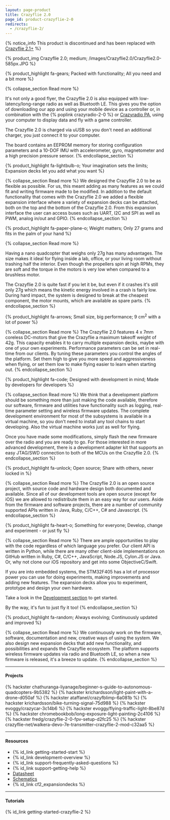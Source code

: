 ```yaml
---
layout: page-product
title: Crazyflie 2.0
page_id: product-crazyflie-2-0
redirects:
  - /crazyflie-2/
---
```


{% notice_info This product is discontinued and has been replaced with <a href="/products/crazyflie-2-1-plus/">Crazyflie 2.1+</a> %}

{% product_img Crazyflie 2.0; medium;
/images/Crazyflie2.0/Crazyflie2.0-585px.JPG
%}

{% product_highlight
fa-gears;
Packed with functionality;
All you need and a bit more
%}

{% collapse_section Read more %}

It's not only a good flyer, the Crazyflie 2.0 is also equipped with low-latency/long-range
radio as well as Bluetooth LE. This gives you the option of downloading our app and using your mobile device as a controller or,
in combination with the {% poplink crazyradio-2-0 %} or [Crazyradio PA](/products/crazyradio-pa/), using your computer to display data and fly with a game
controller.



The Crazyflie 2.0 is charged via uUSB so you don't need an additional charger, you just connect it to your computer.

The board contains an EEPROM memory for storing configuration parameters and a 10-DOF IMU with accelerometer, gyro,
magnetometer and a high precision pressure sensor.
{% endcollapse_section %}


{% product_highlight
fa-lightbulb-o;
Your imagination sets the limits;
Expansion decks let you add what you want
%}

{% collapse_section Read more %}
We designed the Crazyflie 2.0 to be as flexible as possible. For us, this meant adding as many features as we could fit and writing firmware made to be modified. In addition to the default functionality that comes with the Crazyflie 2.0 we added a flexible expansion interface where a variety of expansion
decks can be attached, both on the top and the bottom of the Crazyflie 2.0. From this expansion interface the user can access buses
such as UART, I2C and SPI as well as PWM, analog in/out and GPIO.
{% endcollapse_section %}


{% product_highlight
fa-paper-plane-o;
Weight matters;
Only 27 grams and fits in the palm of your hand
%}

{% collapse_section Read more %}

Having a nano quadcopter that weighs only 27g has many
advantages. The size makes it ideal for flying inside a lab, office, or your living room without trashing half the interior.
Even though the propellers spin at high RPMs, they are soft
and the torque in the motors is very low when compared to a brushless
motor.

The Crazyflie 2.0 is quite fast if you let it be, but even if it
crashes it's still only 27g which means the kinetic energy involved in a crash is fairly low.
During hard impact, the system is designed to break at the cheapest component, the motor mounts, which are available as spare parts.
{% endcollapse_section %}


{% product_highlight
fa-arrows;
Small size, big performance;
9 cm<sup>2</sup> with a lot of power
%}

{% collapse_section Read more %}
The Crazyflie 2.0 features 4 x 7mm coreless DC-motors that give the Crazyflie a
maximum takeoff weight of 42g. This capacity enables it to carry multiple expansion decks, maybe with one of your own
experiments.
Performance parameters can be set in real-time from our clients.
By tuning these parameters you control the angles of the platform. Set them high to give you more speed and aggressiveness when flying, or set them low to make flying easier to learn when starting out.
{% endcollapse_section %}


{% product_highlight
fa-code;
Designed with development in mind;
Made by developers for developers
%}

{% collapse_section Read more %}
We think that a development platform should be something more than
just making the code available, therefore our software, firmware
and utilities have functionality such as logging, real-time parameter setting and
wireless firmware updates. The complete development environment for
most of the subsystems is available in a virtual machine, so you
don't need to install any tool chains to start developing. Also the
virtual machine works just as well for flying.

Once you have made some modifications, simply flash the new firmware
over the radio and you are ready to go.
For those interested in more advanced development, there is a
development adapter kit that supports an easy JTAG/SWD connection to
both of the MCUs on the Crazyflie 2.0.
{% endcollapse_section %}


{% product_highlight
fa-unlock;
Open source;
Share with others, never locked in
%}

{% collapse_section Read more %}
The Crazyflie 2.0 is an open source project, with source code and
hardware design both documented and available.
Since all of our development tools are open source (except for iOS) we are
allowed to redistribute them in an easy way for our users. Aside from the
firmware and software projects, there are a number of community
supported APIs written in Java, Ruby, C/C++, C# and Javascript.
{% endcollapse_section %}


{% product_highlight
fa-heart-o;
Something for everyone;
Develop, change and experiment - or just fly
%}

{% collapse_section Read more %}
There are ample opportunities to play with the code regardless of which language you prefer.
Our client API is written in Python, while there are many other client-side implementations on GitHub written
in Ruby, C#, C/C++, JavaScript, Node.JS, Cylon.JS or Java.
Or, why not clone our iOS repository and get into some ObjectiveC/Swift.

If you are into embedded systems, the STM32F405 has a lot of processor power you can use for doing experiments, making improvements and adding new features. The expansion decks allow you to experiment, prototype and design your own hardware.

Take a look in the [Development section](/development/development-overview/) to get started.

By the way, it's fun to just fly it too!
{% endcollapse_section %}


{% product_highlight
fa-random;
Always evolving;
Continuously updated and improved
%}

{% collapse_section Read more %}
We continuously work on the firmware, software, documentation and new, creative ways of using
the system. We also design new expansion decks that add new functionality,
and possibilities and expands the Crazyflie ecosystem.
The platform supports wireless firmware
updates via radio and Bluetooth LE, so when a new firmware is released,
it's a breeze to update.
{% endcollapse_section %}

---

#### Projects

{% hackster chathuranga-liyanage/beginner-s-guide-to-autonomous-quadcopters-9b5382 %}
{% hackster krichardsson/light-paint-with-a-drone-d050af %}
{% hackster ataffanel/crazyfblimp-6a081b %}
{% hackster krichardsson/bike-turning-signal-75d988 %}
{% hackster evoggy/crazycar-3c14b6 %}
{% hackster evoggy/flying-traffic-light-8be87d %}
{% hackster chromebookbob/long-exposure-light-painting-2c4106 %}
{% hackster fredg/crazyflie-2-0-fpv-setup-d2fc25 %}
{% hackster crazyflie-net/walkera-devo-7e-transmitter-crazyflie-2-mod-c32aa5 %}

---

#### Resources

- {% id_link getting-started-start %}
- {% id_link development-overview %}
- {% id_link support-frequently-asked-questions %}
- {% id_link support-getting-help %}
- [Datasheet](/documentation/hardware/crazyflie_2_0/crazyflie_2_0-datasheet.pdf)
- [Schematics](/documentation/hardware/crazyflie_2_0/crazyflie_2.0_rev.c_schematics.pdf)
- {% id_link cf2_expansiondecks %}

---

#### Tutorials

{% id_link getting-started-crazyflie-2 %}

